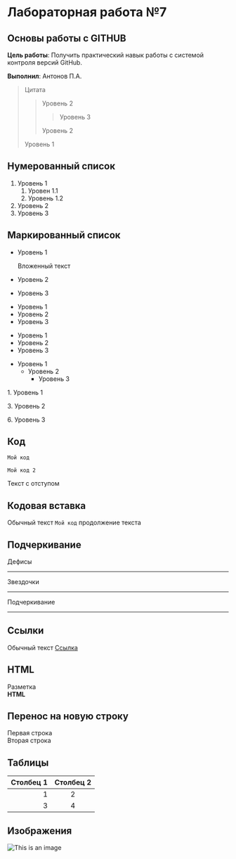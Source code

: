 # Лабораторная работа №7

## Основы работы с GITHUB

**Цель работы**: Получить практический навык работы с системой контроля версий GitHub.

**Выполнил**: Антонов П.А.

>Цитата
>> Уровень 2
>>> Уровень 3
>>
>> Уровень 2
>
>Уровень 1

## Нумерованный список

1. Уровень 1
   1. Уровен 1.1
   1. Уровень 1.2
1. Уровень 2
1. Уровень 3

## Маркированный список

* Уровень 1

   Вложенный текст   
* Уровень 2
* Уровень 3

+ Уровень 1
+ Уровень 2
+ Уровень 3


- Уровень 1
- Уровень 2
- Уровень 3

* Уровень 1
   * Уровень 2
      * Уровень 3
     
1\. Уровень 1

3\. Уровень 2

6\. Уровень 3

## Код

```javascript
Мой код
```

    Мой код 2
    
   Текст с отступом
    
## Кодовая вставка

Обычный текст `Мой код` продолжение текста

## Подчеркивание

Дефисы

---

Звездочки

***

Подчеркивание

___

## Ссылки

Обычный текст [Ссылка](https://google.com "Сайт google")

## HTML

<p> Разметка <br/><b>HTML</b> </p>

## Перенос на новую строку

Первая строка  
Вторая строка

## Таблицы

| Столбец 1 | Столбец 2 |
|----------:|:--------:|
|1          |2          |
|          3|          4|

## Изображения

![This is an image](https://myoctocat.com/assets/images/base-octocat1.svg)
